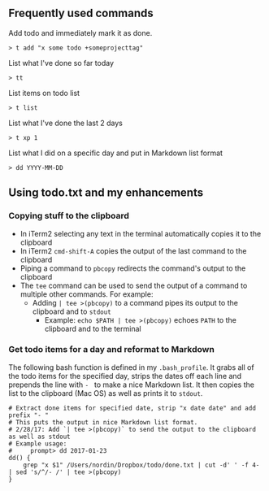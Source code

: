 ## Frequently used commands

Add todo and immediately mark it as done.

    > t add "x some todo +someprojecttag"

List what I've done so far today

    > tt

List items on todo list

    > t list

List what I've done the last 2 days

    > t xp 1

List what I did on a specific day and put in Markdown list format

    > dd YYYY-MM-DD

## Using todo.txt and my enhancements

### Copying stuff to the clipboard

- In iTerm2 selecting any text in the terminal automatically copies it to the clipboard
- In iTerm2 `cmd-shift-A` copies the output of the last command to the clipboard
- Piping a command to `pbcopy` redirects the command's output to the clipboard
- The `tee` command can be used to send the output of a command to multiple other commands. For example:
    - Adding `| tee >(pbcopy)` to a command pipes its output to the clipboard and to `stdout`
        - Example: `echo $PATH | tee >(pbcopy)` echoes `PATH` to the clipboard and to the terminal

### Get todo items for a day and reformat to Markdown

The following bash function is defined in my `.bash_profile`. It grabs all of the todo items for the specified day, strips the dates off each line and prepends the line with `- ` to make a nice Markdown list. It then copies the list to the clipboard (Mac OS) as well as prints it to `stdout`.

    # Extract done items for specified date, strip "x date date" and add prefix "- "
    # This puts the output in nice Markdown list format.
    # 2/28/17: Add `| tee >(pbcopy)` to send the output to the clipboard as well as stdout
    # Example usage: 
    #     prompt> dd 2017-01-23
    dd() {
        grep "x $1" /Users/nordin/Dropbox/todo/done.txt | cut -d' ' -f 4- | sed 's/^/- /' | tee >(pbcopy)
    }

